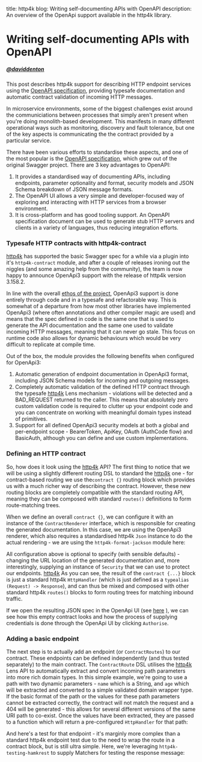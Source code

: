 title: http4k blog: Writing self-documenting APIs with OpenAPI
description: An overview of the OpenApi support available in the http4k library.

# Writing self-documenting APIs with OpenAPI

##### [@daviddenton][github]

This post describes http4k support for describing HTTP endpoint services using the [OpenAPI specification], providing typesafe documentation and automatic contract validation of incoming 
HTTP messages.

In microservice environments, some of the biggest challenges exist around the communiciations between processes that simply aren't present when you're doing monolith-based development. This manifests in many different operational ways such as monitoring, discovery and fault tolerance, but one of the key aspects is communicating the the contract provided by a particular service.

There have been various efforts to standardise these aspects, and one of the most popular is the [OpenAPI specification], which grew out of the original Swagger project. There are 3 key advantages to OpenAPI:

1. It provides a standardised way of documenting APIs, including endpoints, parameter optionality and format, security models and JSON Schema breakdown of JSON message formats.
1. The OpenAPI UI allows a very simple and developer-focused way of exploring and interacting with HTTP services from a browser environment.
1. It is cross-platform and has good tooling support. An OpenAPI specification document can be used to generate stub HTTP servers and clients in a variety of languages, thus reducing integration efforts.

### Typesafe HTTP contracts with http4k-contract

[http4k] has supported the basic Swagger spec for a while via a plugin into it's `http4k-contract` module, and after a couple of releases ironing out the niggles (and some amazing help from the community), the team is now happy to announce OpenApi3 support with the release of http4k version 3.158.2.

In line with the overall [ethos of the project](/rationale), OpenApi3 support is done entirely through code and in a typesafe and refactorable way. This is somewhat of a departure from how most other libraries have implemented OpenApi3 (where often annotations and other compiler magic are used) and means that the spec defined in code is the same one that is used to generate the API documentation and the same one used to validate incoming HTTP messages, meaning that it can never go stale. This focus on runtime code also allows for dynamic behaviours which would be very difficult to replicate at compile time.

Out of the box, the module provides the following benefits when configured for OpenApi3:

1. Automatic generation of endpoint documentation in OpenApi3 format, including JSON Schema models for incoming and outgoing messages.
1. Completely automatic validation of the defined HTTP contract through the typesafe [http4k] Lens mechanism - violations will be detected and a BAD_REQUEST returned to the caller. This means that absolutely zero custom validation code is required to clutter up your endpoint code and you can concentrate on working with meaningful domain types instead of primitives.
1. Support for all defined OpenApi3 security models at both a global and per-endpoint scope - BearerToken, ApiKey, OAuth (AuthCode flow) and BasicAuth, although you can define and use custom implementations.

### Defining an HTTP contract
So, how does it look using the [http4k] API? The first thing to notice that we will be using a slightly different routing DSL to standard the [http4k] one - for contract-based routing we use the`contract {}` routing block which provides us with a much richer way of describing the contract. However, these new routing blocks are completely compatible with the standard routing API, meaning they can be composed with standard `routes()` definitions to form route-matching trees.

When we define an overall `contract {}`, we can configure it with an instance of the `ContractRenderer` interface, which is responsible for creating the generated documentation. In this case, we are using the OpenApi3 renderer, which also requires a standardised http4k `Json` instance to do the actual rendering - we are using the `http4k-format-jackson` module here:

<script src="https://gist-it.appspot.com/https://github.com/http4k/http4k/blob/master/src/docs/blog/self_documenting_apis/basic_contract.kt"></script>

All configuration above is optional to specify (with sensible defaults) - changing the URL location of the generated documentation and, more interestingly, supplying an instance of `Security` that we can use to protect our endpoints. [http4k] 
As you can see, the result of the `contract {...}` block is just a standard http4k `HttpHandler` (which is just defined as a `typealias (Request) -> Response`), and can thus be mixed and composed with other standard http4k `routes()` blocks to form routing trees for matching inbound traffic.

If we open the resulting JSON spec in the OpenApi UI (see [here](https://www.http4k.org/openapi3/?url=https%3A%2F%2Fraw.githubusercontent.com%2Fhttp4k%2Fhttp4k%2Fmaster%2Fsrc%2Fdocs%2Fblog%2Fself_documenting_apis%2Fbasic_contract.json) ), we can see how this empty contract looks and how the process of supplying credentials is done through the OpenApi UI by clicking `Authorise`.

### Adding a basic endpoint
The next step is to actually add an endpoint (or `ContractRoutes`) to our contract. These endpoints can be defined independently (and thus tested separately) to the main contract. The `ContractRoute` DSL utilises the [http4k] Lens API to automatically extract and convert incoming path parameters into more rich domain types. In this simple example, we're going to use a path with two dynamic parameters - `name` which is a String, and `age` which will be extracted and converted to a simple validated domain wrapper type. If the basic format of the path or the values for these path parameters cannot be extracted correctly, the contract will not match the request and a 404 will be generated - this allows for several different versions of the same URI path to co-exist. Once the values have been extracted, they are passed to a function which will return a pre-configured `HttpHandler` for that path:

<script src="https://gist-it.appspot.com/https://github.com/http4k/http4k/blob/master/src/docs/blog/self_documenting_apis/basic_endpoint.kt"></script>

And here's a test for that endpoint - it's marginly more complex than a standard http4k endpoint test due to the need to wrap the route in a contract block, but is still ultra simple. Here, we're leveraging `http4k-testing-hamkrest` to supply Matchers for testing the response message:

<script src="https://gist-it.appspot.com/https://github.com/http4k/http4k/blob/master/src/docs/blog/self_documenting_apis/basic_endpoint_test.kt"></script>


[github]: http://github.com/daviddenton
[http4k]: https://http4k.org
[OpenAPI specification]: https://swagger.io/specification/
